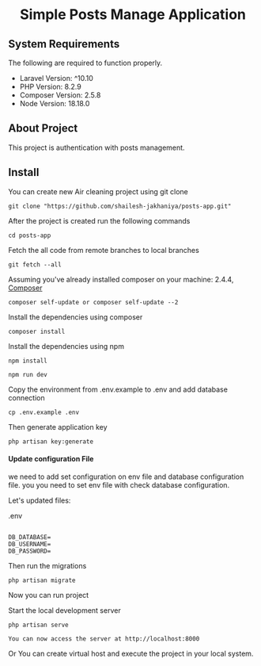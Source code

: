 <h1 align="center">Simple Posts Manage Application</h1>

## System Requirements

The following are required to function properly.

*   Laravel Version: ^10.10
*   PHP Version: 8.2.9
*   Composer Version: 2.5.8
*   Node Version: 18.18.0

## About Project

This project is authentication with posts management.

## Install

You can create new Air cleaning project using git clone

	git clone "https://github.com/shailesh-jakhaniya/posts-app.git"

After the project is created run the following commands

	cd posts-app

Fetch the all code from remote branches to local branches

	git fetch --all

Assuming you've already installed composer on your machine: 2.4.4, [Composer](https://getcomposer.org)

    composer self-update or composer self-update --2

Install the dependencies using composer

	composer install

Install the dependencies using npm

	npm install

    npm run dev

Copy the environment from .env.example to .env and add database connection

    cp .env.example .env

Then generate application key

    php artisan key:generate

#### Update configuration File

we need to add set configuration on env file and database configuration file. you you need to set env file with check database configuration.

Let's updated files:

.env

```env

DB_DATABASE=
DB_USERNAME=
DB_PASSWORD=
```

Then run the migrations

    php artisan migrate

Now you can run project

Start the local development server

    php artisan serve

	You can now access the server at http://localhost:8000

Or You can create virtual host and execute the project in your local system.
